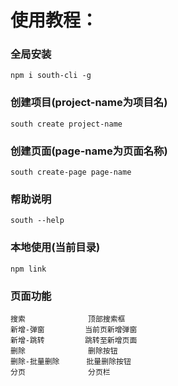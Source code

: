 # 使用教程：
### 全局安装
```
npm i south-cli -g
```

### 创建项目(project-name为项目名)
```
south create project-name
```

### 创建页面(page-name为页面名称)
```
south create-page page-name
```

### 帮助说明
```
south --help
```

### 本地使用(当前目录)
```
npm link
```

### 页面功能
```
搜索              顶部搜索框
新增-弹窗         当前页新增弹窗
新增-跳转         跳转至新增页面
删除              删除按钮
删除-批量删除      批量删除按钮
分页              分页栏
```